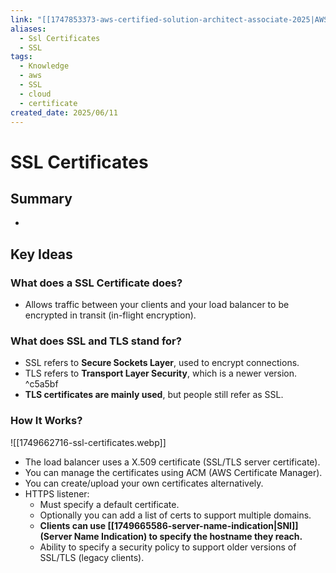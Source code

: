 ```yaml
---
link: "[[1747853373-aws-certified-solution-architect-associate-2025|AWS Certified Solution Architect Associate 2025]]"
aliases:
  - Ssl Certificates
  - SSL
tags:
  - Knowledge
  - aws
  - SSL
  - cloud
  - certificate
created_date: 2025/06/11
---
```

# SSL Certificates
## Summary
- 
## Key Ideas
### What does a SSL Certificate does?
- Allows traffic between your clients and your load balancer to be encrypted in transit (in-flight encryption).
### What does SSL and TLS stand for?
- SSL refers to **Secure Sockets Layer**, used to encrypt connections.
- TLS refers to **Transport Layer Security**, which is a newer version. ^c5a5bf
- **TLS certificates are mainly used**, but people still refer as SSL.
### How It Works?
![[1749662716-ssl-certificates.webp]]
- The load balancer uses a X.509 certificate (SSL/TLS server certificate).
- You can manage the certificates using ACM (AWS Certificate Manager).
- You can create/upload your own certificates alternatively.
- HTTPS listener:
	- Must specify a default certificate.
	- Optionally you can add a list of certs to support multiple domains.
	- **Clients can use [[1749665586-server-name-indication|SNI]] (Server Name Indication) to specify the hostname they reach.**
	- Ability to specify a security policy to support older versions of SSL/TLS (legacy clients).
